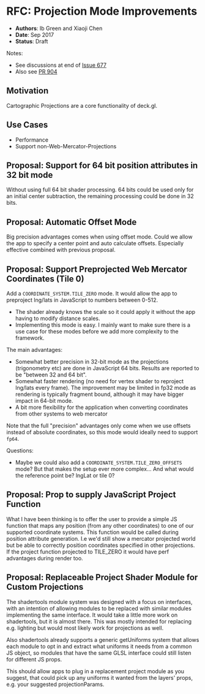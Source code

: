 # RFC: Projection Mode Improvements

* **Authors**: Ib Green and Xiaoji Chen
* **Date**: Sep 2017
* **Status**: Draft

Notes:
* See discussions at end of [Issue 677](https://github.com/uber/deck.gl/issues/677)
* Also see [PR 904](https://github.com/uber/deck.gl/pull/904)


## Motivation

Cartographic Projections are a core functionality of deck.gl.


## Use Cases

* Performance
* Support non-Web-Mercator-Projections

## Proposal: Support for 64 bit position attributes in 32 bit mode

Without using full 64 bit shader processing. 64 bits could be used only for an initial center subtraction, the remaining processing could be done in 32 bits.


## Proposal: Automatic Offset Mode

Big precision advantages comes when using offset mode. Could we allow the app to specify a center point and auto calculate offsets. Especially effective combined with previous proposal.


## Proposal: Support Preprojected Web Mercator Coordinates (Tile 0)

Add a `COORDINATE_SYSTEM.TILE_ZERO` mode. It would allow the app to preproject lng/lats in JavaScript to numbers between 0-512.

* The shader already knows the scale so it could apply it without the app having to modify distance scales.
* Implementing this mode is easy. I mainly want to make sure there is a use case for these modes before we add more complexity to the framework.

The main advantages:
* Somewhat better precision in 32-bit mode as the projections (trigonometry etc) are done in JavaScript 64 bits. Results are reported to be "between 32 and 64 bit".
* Somewhat faster rendering (no need for vertex shader to reproject lng/lats every frame). The improvement may be limited in fp32 mode as rendering is typically fragment bound, although it may have bigger impact in 64-bit mode.
* A bit more flexibility for the application when converting coordinates from other systems to web mercator

Note that the full "precision" advantages only come when we use offsets instead of absolute coordinates, so this mode would ideally need to support `fp64`.

Questions:
* Maybe we could also add a `COORDINATE_SYSTEM.TILE_ZERO_OFFSETS` mode? But that makes the setup ever more complex... And what would the reference point be? lngLat or tile 0?


## Proposal: Prop to supply JavaScript Project Function

What I have been thinking is to offer the user to provide a simple JS function that maps any position (from any other coordinates) to one of our supported coordinate systems. This function would be called during position attribute generation. I.e we'd still show a mercator projected world but be able to correctly position coordinates specified in other projections. If the project function projected to TILE_ZERO it would have perf advantages during render too.


## Proposal: Replaceable Project Shader Module for Custom Projections

The shadertools module system was designed with a focus on interfaces, with an intention of allowing modules to be replaced with similar modules implementing the same interface. It would take a little more work on shadertools, but it is almost there. This was mostly intended for replacing e.g. lighting but would most likely work for projections as well.

Also shadertools already supports a generic getUniforms system that allows each module to opt in and extract what uniforms it needs from a common JS object, so modules that have the same GLSL interface could still listen for different JS props.

This should allow apps to plug in a replacement project module as you suggest, that could pick up any uniforms it wanted from the layers' props, e.g. your suggested projectionParams.

